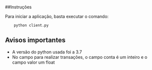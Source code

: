 ##Instruções

Para iniciar a aplicação, basta executar o comando:

```{python}
    python client.py
```

## Avisos importantes

- A versão do python usada foi a 3.7
- No campo para realizar transações, o campo conta é um inteiro e o campo valor um float
